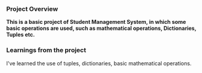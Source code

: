 ### Project Overview

 **This is a basic project of Student Management System, in which some basic operations are used, such as mathematical operations, Dictionaries, Tuples etc.**


### Learnings from the project

 I've learned the use of tuples, dictionaries, basic mathematical operations.


